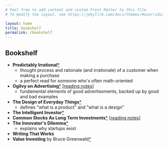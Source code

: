 ```yaml
---
# Feel free to add content and custom Front Matter to this file.
# To modify the layout, see https://jekyllrb.com/docs/themes/#overriding-theme-defaults

layout: home
title: bookshelf
permalink: /bookshelf
---
```


## Bookshelf

- **Predictably Irrational**[*](https://www.amazon.com/Predictably-Irrational-Revised-Expanded-Decisions-ebook/dp/B002C949KE/ref=tmm_kin_swatch_0?_encoding=UTF8&qid=1687148577&sr=8-1)
  - thought process and rationale (and irrationale) of a customer when making a purchase
  - a perfect read for someone who's often math-oriented
- **Ogilvy on Advertising**[*](https://www.amazon.com/Ogilvy-Advertising-David-ebook/dp/B00EMXBZKA/ref=tmm_kin_swatch_0?_encoding=UTF8&qid=1687148627&sr=8-1) [[reading notes](/essays/ogilvy-on-ads)]
  - fundamental elements of good advertisements, backed up by good and bad examples
- **The Design of Everyday Things**[*](https://www.bookdepository.com/Design-Everyday-Things-Donald-Norman/9780465050659)
  - defines "what is a product" and "what is a design"
- **The Intelligent Investor**[*](https://www.bookdepository.com/Intelligent-Investor-Benjamin-Graham/9780060555665)
- **Common Stocks As Long Term Investments**[*](https://www.bookdepository.com/Common-Stocks-Long-Term-Investments-Edgar-Lawrence-Smith/9781614273325) [[reading notes](/essays/common-stocks)]
- **The Innovator's Dilemma**[*](https://www.bookdepository.com/Innovators-Dilemma-Clayton-M-Christensen/9780062060242)
  - explains why startups exist
- **Writing That Works**
- **Value Investing** by Bruce Greenwald[*](https://www.amazon.com/Value-Investing-Graham-Buffett-Finance-ebook/dp/B08M5C79D9/ref=tmm_kin_swatch_0?_encoding=UTF8&qid=1687149048&sr=8-2)

